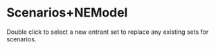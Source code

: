 # Scenarios+NEModel

Double click to select a new entrant set to replace any existing sets
for scenarios.
